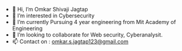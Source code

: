 - 👋 Hi, I’m Omkar Shivaji Jagtap
- 👀 I’m interested in Cybersecurity
- 🌱 I’m currently Pursuing 4 year engineering from Mit Academy of Engineering 
- 💞️ I’m looking to collaborate for Web security, Cyberanalysit.
- 📫 Contact on : omkar.s.jagtap123@gmail.com

<!---
osjagtap/osjagtap is a ✨ special ✨ repository because its `README.md` (this file) appears on your GitHub profile.
You can click the Preview link to take a look at your changes.
--->
